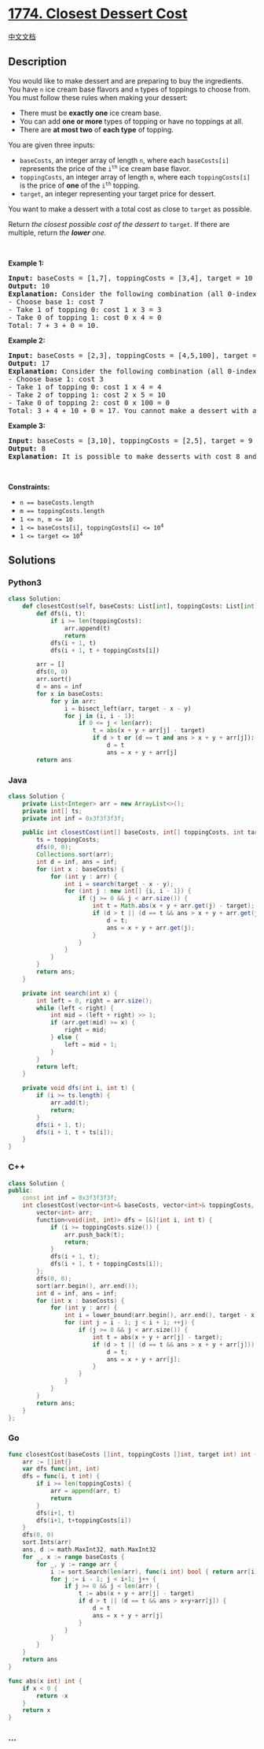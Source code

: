 # [1774. Closest Dessert Cost](https://leetcode.com/problems/closest-dessert-cost)

[中文文档](/solution/1700-1799/1774.Closest%20Dessert%20Cost/README.md)

## Description

<p>You would like to make dessert and are preparing to buy the ingredients. You have <code>n</code> ice cream base flavors and <code>m</code> types of toppings to choose from. You must follow these rules when making your dessert:</p>

<ul>
	<li>There must be <strong>exactly one</strong> ice cream base.</li>
	<li>You can add <strong>one or more</strong> types of topping or have no toppings at all.</li>
	<li>There are <strong>at most two</strong> of <strong>each type</strong> of topping.</li>
</ul>

<p>You are given three inputs:</p>

<ul>
	<li><code>baseCosts</code>, an integer array of length <code>n</code>, where each <code>baseCosts[i]</code> represents the price of the <code>i<sup>th</sup></code> ice cream base flavor.</li>
	<li><code>toppingCosts</code>, an integer array of length <code>m</code>, where each <code>toppingCosts[i]</code> is the price of <strong>one</strong> of the <code>i<sup>th</sup></code> topping.</li>
	<li><code>target</code>, an integer representing your target price for dessert.</li>
</ul>

<p>You want to make a dessert with a total cost as close to <code>target</code> as possible.</p>

<p>Return <em>the closest possible cost of the dessert to </em><code>target</code>. If there are multiple, return <em>the <strong>lower</strong> one.</em></p>

<p>&nbsp;</p>
<p><strong class="example">Example 1:</strong></p>

<pre>
<strong>Input:</strong> baseCosts = [1,7], toppingCosts = [3,4], target = 10
<strong>Output:</strong> 10
<strong>Explanation:</strong> Consider the following combination (all 0-indexed):
- Choose base 1: cost 7
- Take 1 of topping 0: cost 1 x 3 = 3
- Take 0 of topping 1: cost 0 x 4 = 0
Total: 7 + 3 + 0 = 10.
</pre>

<p><strong class="example">Example 2:</strong></p>

<pre>
<strong>Input:</strong> baseCosts = [2,3], toppingCosts = [4,5,100], target = 18
<strong>Output:</strong> 17
<strong>Explanation:</strong> Consider the following combination (all 0-indexed):
- Choose base 1: cost 3
- Take 1 of topping 0: cost 1 x 4 = 4
- Take 2 of topping 1: cost 2 x 5 = 10
- Take 0 of topping 2: cost 0 x 100 = 0
Total: 3 + 4 + 10 + 0 = 17. You cannot make a dessert with a total cost of 18.
</pre>

<p><strong class="example">Example 3:</strong></p>

<pre>
<strong>Input:</strong> baseCosts = [3,10], toppingCosts = [2,5], target = 9
<strong>Output:</strong> 8
<strong>Explanation:</strong> It is possible to make desserts with cost 8 and 10. Return 8 as it is the lower cost.
</pre>

<p>&nbsp;</p>
<p><strong>Constraints:</strong></p>

<ul>
	<li><code>n == baseCosts.length</code></li>
	<li><code>m == toppingCosts.length</code></li>
	<li><code>1 &lt;= n, m &lt;= 10</code></li>
	<li><code>1 &lt;= baseCosts[i], toppingCosts[i] &lt;= 10<sup>4</sup></code></li>
	<li><code>1 &lt;= target &lt;= 10<sup>4</sup></code></li>
</ul>

## Solutions

<!-- tabs:start -->

### **Python3**

```python
class Solution:
    def closestCost(self, baseCosts: List[int], toppingCosts: List[int], target: int) -> int:
        def dfs(i, t):
            if i >= len(toppingCosts):
                arr.append(t)
                return
            dfs(i + 1, t)
            dfs(i + 1, t + toppingCosts[i])

        arr = []
        dfs(0, 0)
        arr.sort()
        d = ans = inf
        for x in baseCosts:
            for y in arr:
                i = bisect_left(arr, target - x - y)
                for j in (i, i - 1):
                    if 0 <= j < len(arr):
                        t = abs(x + y + arr[j] - target)
                        if d > t or (d == t and ans > x + y + arr[j]):
                            d = t
                            ans = x + y + arr[j]
        return ans
```

### **Java**

```java
class Solution {
    private List<Integer> arr = new ArrayList<>();
    private int[] ts;
    private int inf = 0x3f3f3f3f;

    public int closestCost(int[] baseCosts, int[] toppingCosts, int target) {
        ts = toppingCosts;
        dfs(0, 0);
        Collections.sort(arr);
        int d = inf, ans = inf;
        for (int x : baseCosts) {
            for (int y : arr) {
                int i = search(target - x - y);
                for (int j : new int[] {i, i - 1}) {
                    if (j >= 0 && j < arr.size()) {
                        int t = Math.abs(x + y + arr.get(j) - target);
                        if (d > t || (d == t && ans > x + y + arr.get(j))) {
                            d = t;
                            ans = x + y + arr.get(j);
                        }
                    }
                }
            }
        }
        return ans;
    }

    private int search(int x) {
        int left = 0, right = arr.size();
        while (left < right) {
            int mid = (left + right) >> 1;
            if (arr.get(mid) >= x) {
                right = mid;
            } else {
                left = mid + 1;
            }
        }
        return left;
    }

    private void dfs(int i, int t) {
        if (i >= ts.length) {
            arr.add(t);
            return;
        }
        dfs(i + 1, t);
        dfs(i + 1, t + ts[i]);
    }
}
```

### **C++**

```cpp
class Solution {
public:
    const int inf = 0x3f3f3f3f;
    int closestCost(vector<int>& baseCosts, vector<int>& toppingCosts, int target) {
        vector<int> arr;
        function<void(int, int)> dfs = [&](int i, int t) {
            if (i >= toppingCosts.size()) {
                arr.push_back(t);
                return;
            }
            dfs(i + 1, t);
            dfs(i + 1, t + toppingCosts[i]);
        };
        dfs(0, 0);
        sort(arr.begin(), arr.end());
        int d = inf, ans = inf;
        for (int x : baseCosts) {
            for (int y : arr) {
                int i = lower_bound(arr.begin(), arr.end(), target - x - y) - arr.begin();
                for (int j = i - 1; j < i + 1; ++j) {
                    if (j >= 0 && j < arr.size()) {
                        int t = abs(x + y + arr[j] - target);
                        if (d > t || (d == t && ans > x + y + arr[j])) {
                            d = t;
                            ans = x + y + arr[j];
                        }
                    }
                }
            }
        }
        return ans;
    }
};
```

### **Go**

```go
func closestCost(baseCosts []int, toppingCosts []int, target int) int {
	arr := []int{}
	var dfs func(int, int)
	dfs = func(i, t int) {
		if i >= len(toppingCosts) {
			arr = append(arr, t)
			return
		}
		dfs(i+1, t)
		dfs(i+1, t+toppingCosts[i])
	}
	dfs(0, 0)
	sort.Ints(arr)
	ans, d := math.MaxInt32, math.MaxInt32
	for _, x := range baseCosts {
		for _, y := range arr {
			i := sort.Search(len(arr), func(i int) bool { return arr[i] >= target-x-y })
			for j := i - 1; j < i+1; j++ {
				if j >= 0 && j < len(arr) {
					t := abs(x + y + arr[j] - target)
					if d > t || (d == t && ans > x+y+arr[j]) {
						d = t
						ans = x + y + arr[j]
					}
				}
			}
		}
	}
	return ans
}

func abs(x int) int {
	if x < 0 {
		return -x
	}
	return x
}
```

### **...**

```

```

<!-- tabs:end -->

